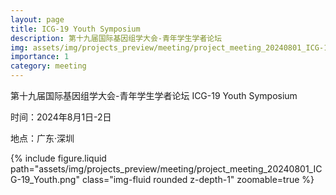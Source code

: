 ```yaml
---
layout: page
title: ICG-19 Youth Symposium
description: 第十九届国际基因组学大会-青年学生学者论坛
img: assets/img/projects_preview/meeting/project_meeting_20240801_ICG-19_Youth.png
importance: 1
category: meeting
---
```


第十九届国际基因组学大会-青年学生学者论坛
ICG-19 Youth Symposium

时间：2024年8月1日-2日

地点：广东·深圳

<div class="row mt-3">
    <div class="col-sm mt-3 mt-md-0">
        {% include figure.liquid path="assets/img/projects_preview/meeting/project_meeting_20240801_ICG-19_Youth.png" class="img-fluid rounded z-depth-1" zoomable=true %}
    </div>
</div>